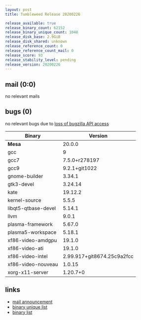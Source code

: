 ```yaml
---
layout: post
title: Tumbleweed Release 20200226

release_available: true
release_binary_count: 62152
release_binary_unique_count: 1048
release_disk_base: 2.9GiB
release_disk_shared: unknown
release_reference_count: 0
release_reference_count_mail: 0
release_score: 93
release_stability_level: pending
release_version: 20200226
---
```


## mail (0:0)

no relevant mails

## bugs (0)

<!--more-->

no relevant bugs due to [loss of bugzilla API access](https://bugzilla.opensuse.org/show_bug.cgi?id=1157722)

Binary | Version
--- | ---
**Mesa** | 20.0.0
gcc | 9
gcc7 | 7.5.0+r278197
gcc9 | 9.2.1+git1022
gnome-builder | 3.34.1
gtk3-devel | 3.24.14
kate | 19.12.2
kernel-source | 5.5.5
libqt5-qtbase-devel | 5.14.1
llvm | 9.0.1
plasma-framework | 5.67.0
plasma5-workspace | 5.18.1
xf86-video-amdgpu | 19.1.0
xf86-video-ati | 19.1.0
xf86-video-intel | 2.99.917+git8674.25c9a2fcc
xf86-video-nouveau | 1.0.15
xorg-x11-server | 1.20.7+0

## links

- [mail announcement](https://lists.opensuse.org/opensuse-factory/2020-02/msg00554.html)
- [binary unique list](http://download.opensuse.org/history/20200226/rpm.unique.list)
- [binary list](http://download.opensuse.org/history/20200226/rpm.list)
